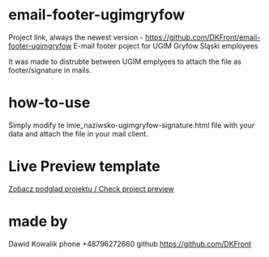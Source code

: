 # email-footer-ugimgryfow
Project link, always the newest version - https://github.com/DKFront/email-footer-ugimgryfow
E-mail footer poject for UGIM Gryfów Śląski employees

It was made to distrubte between UGIM emplyees to attach the file as footer/signature in mails.

# how-to-use
Simply modify te imie_naziwsko-ugimgryfow-signature.html file with your data and attach the file in your
mail client.

# Live Preview template
[Zobacz podgląd projektu / Check project preview](https://dkfront.github.io/email-footer-ugimgryfow/)


# made by
Dawid Kowalik
phone +48796272660
github https://github.com/DKFront